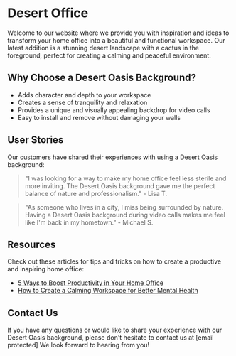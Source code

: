<!--font:IBM Plex Sans-->

# Desert Office

Welcome to our website where we provide you with inspiration and ideas to transform your home office into a beautiful and functional workspace. Our latest addition is a stunning desert landscape with a cactus in the foreground, perfect for creating a calming and peaceful environment.

## Why Choose a Desert Oasis Background?

- Adds character and depth to your workspace
- Creates a sense of tranquility and relaxation
- Provides a unique and visually appealing backdrop for video calls
- Easy to install and remove without damaging your walls 

## User Stories

Our customers have shared their experiences with using a Desert Oasis background:

> "I was looking for a way to make my home office feel less sterile and more inviting. The Desert Oasis background gave me the perfect balance of nature and professionalism." - Lisa T.

> "As someone who lives in a city, I miss being surrounded by nature. Having a Desert Oasis background during video calls makes me feel like I'm back in my hometown." - Michael S.

## Resources

Check out these articles for tips and tricks on how to create a productive and inspiring home office:

- [5 Ways to Boost Productivity in Your Home Office](#)
- [How to Create a Calming Workspace for Better Mental Health](#)

## Contact Us

If you have any questions or would like to share your experience with our Desert Oasis background, please don't hesitate to contact us at [email protected] We look forward to hearing from you!

<!--

Write me content for website with wallpaper which alt text is:

"A desert landscape with a cactus in the foreground"

The name/title of the page should not be 1:1 copy of the alt text but rather a real content of the website which is using this wallpaper.

- Use markdown format 
- Start with heading
- Heading should be short and concise
- The content should look like a real website 
- The website should not be about the wallpaper, wallpaper is just a related background
- Heading should be contain work "wallpaper" or "background"
- Include real sections like references, contact, user stories, etc. use things relevant to the page purpose.
- Feel free to use structure like headings, bullets, numbering, blockquotes, paragraphs, horizontal lines, etc.
- You can use formatting like bold or _italic_
- You can include UTF-8 emojis
- Links should be only #hash anchors (and you can refer to the document itself)
- Do not include images


---


# Desert Oasis Wallpaper for Your Home Office

Welcome to our website where we provide you with stunning wallpapers that will transform your home office into a beautiful workspace. Our latest addition is the Desert Oasis Wallpaper, featuring a breathtaking desert landscape with a cactus in the foreground. 

## Why Choose Our Desert Oasis Wallpaper?

- High-quality resolution that will make you feel like you're actually in the desert
- Non-toxic and eco-friendly materials 
- Easy to install and remove without damaging your walls 
- Affordable price 

## User Stories

Our customers have shared their experiences with our Desert Oasis Wallpaper:

> "I work from home and this wallpaper has made my home office so much more calming and peaceful. It's like having a mini-vacation every time I look up from my computer." - Sarah M.

> "I was hesitant to try wallpaper but this one caught my eye and I'm so glad I went for it. The quality is amazing and it adds so much character to my workspace." - John D.

## References

Check out these articles for inspiration on how to decorate your home office with our Desert Oasis Wallpaper:

- [10 Home Office Wallpaper Ideas That Will Motivate You](#)
- [How to Create a Zen Workspace with Desert-Inspired Decor](#)

## Contact Us

If you have any questions or concerns about our products, please don't hesitate to contact us at [email protected] We would love to hear from you!


---


Heading should not include word "wallpaper". The website should not be about the wallpaper itself, wallpaper is just a related background, rewrite whole content.


---


# Transform Your Home Office with a Desert Oasis

Welcome to our website where we provide you with inspiration and ideas to transform your home office into a beautiful and functional workspace. Our latest addition is a stunning desert landscape with a cactus in the foreground, perfect for creating a calming and peaceful environment.

## Why Choose a Desert Oasis Background?

- Adds character and depth to your workspace
- Creates a sense of tranquility and relaxation
- Provides a unique and visually appealing backdrop for video calls
- Easy to install and remove without damaging your walls 

## User Stories

Our customers have shared their experiences with using a Desert Oasis background:

> "I was looking for a way to make my home office feel less sterile and more inviting. The Desert Oasis background gave me the perfect balance of nature and professionalism." - Lisa T.

> "As someone who lives in a city, I miss being surrounded by nature. Having a Desert Oasis background during video calls makes me feel like I'm back in my hometown." - Michael S.

## Resources

Check out these articles for tips and tricks on how to create a productive and inspiring home office:

- [5 Ways to Boost Productivity in Your Home Office](#)
- [How to Create a Calming Workspace for Better Mental Health](#)

## Contact Us

If you have any questions or would like to share your experience with our Desert Oasis background, please don't hesitate to contact us at [email protected] We look forward to hearing from you!

-->
